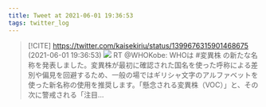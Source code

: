 ```yaml
---
title: Tweet at 2021-06-01 19:36:53
tags: twitter_log
---
```


> [!CITE] https://twitter.com/kaisekiriu/status/1399676315901468675 (2021-06-01 19:36:53)
> ![](https://twitter.com/kaisekiriu/status/1399676315901468675)
> RT @WHOKobe: WHOは #変異株 の新たな名称を発表しました。変異株が最初に確認された国名を使った呼称による差別や偏見を回避するため、一般の場ではギリシャ文字のアルファベットを使った新名称の使用を推奨します。「懸念される変異株（VOC）」と、その次に警戒される「注目…
